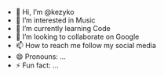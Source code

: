 - 👋 Hi, I’m @kezyko
- 👀 I’m interested in Music
- 🌱 I’m currently learning Code
- 💞️ I’m looking to collaborate on Google
- 📫 How to reach me follow my social media
- 😄 Pronouns: ...
- ⚡ Fun fact: ...

<!---
kezyko/kezyko is a ✨ special ✨ repository because its `README.md` (this file) appears on your GitHub profile.
You can click the Preview link to take a look at your changes.
--->
